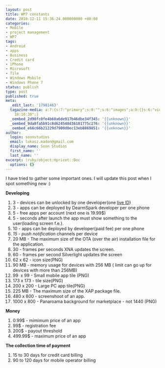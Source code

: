 ```yaml
---
layout: post
title: WP7 constants
date: 2010-12-11 15:36:24.000000000 +00:00
categories:
- Mobile
- project management
- WP7
tags:
- Android
- apps
- Business
- Credit card
- iPhone
- Microsoft
- Tile
- Windows Mobile
- Windows Phone 7
status: publish
type: post
published: true
meta:
  _edit_last: '17981463'
  tagazine-media: a:7:{s:7:"primary";s:0:"";s:6:"images";a:0:{}s:6:"videos";a:0:{}s:11:"image_count";s:1:"0";s:6:"author";s:8:"17981463";s:7:"blog_id";s:8:"17351252";s:9:"mod_stamp";s:19:"2010-12-20
    18:10:30";}
  _oembed_2d98fc0fe4b60a6de917b46dbe34f345: '{{unknown}}'
  _oembed_9da8fa5b91c8d624548d36101775c276: '{{unknown}}'
  _oembed_e66c66b21229d7900d0ec13eb8869851: '{{unknown}}'
author:
  login: soonstudios
  email: lukasz.madon@gmail.com
  display_name: Soon Studios
  first_name: ''
  last_name: ''
excerpt: !ruby/object:Hpricot::Doc
  options: {}
---
```

<p>I have tried to gather some important ones. I will update this post when I spot something new :)</p>
<p><strong>Developing</strong></p>
<ol>
<li>3 - devices can be unlocked by one developer(one <a class="zem_slink" title="Windows Live ID" rel="homepage" href="http://login.live.com">live ID</a>)</li>
<li>3 - apps can be deployed by DearmSpark developer per one phone</li>
<li>5 - free apps per account (next one is 19.99$)</li>
<li>5 - seconds after launch the app must show something to the user(loading screen f.e.).</li>
<li>10 - apps can be deployed by developer(paid fee) per one phone</li>
<li><em>15 - push notification</em> channels per device</li>
<li>20 MB - The maximum size of the OTA (over the air) installation file for the application.</li>
<li>30 - frames per seconds XNA updates the screen.</li>
<li>60 - frames per second Silverlight updates the screen</li>
<li>62 x 62 - icon size(PNG)</li>
<li>90 MB - memory usage for devices with 256 MB ( limit can go up for devices with more than 256MB)</li>
<li>99  x 99 - Small mobile app tile (PNG)</li>
<li>173 x 173 - tile size(PNG)</li>
<li>200 x 200 - Large PC app tile(PNG)</li>
<li>225 MB - The maximum size of the XAP package file.</li>
<li>480 x 800 - screenshoot of an app.</li>
<li>1000 x 800 - Panaroama background for marketplace - not 1440 (PNG)</li>
</ol>
<p><strong>Money</strong></p>
<ol>
<li> 0.99$ - mimimum price of an app</li>
<li> 99$ - registration fee</li>
<li> 200$ - payout threshold</li>
<li> 499.99$ - maximum price of an app</li>
</ol>
<p><strong>The collection time of payment</strong></p>
<ol>
<li> 15 to 30 days for credit card billing</li>
<li> 90 to 120 days for mobile operator billing</li>
</ol>

